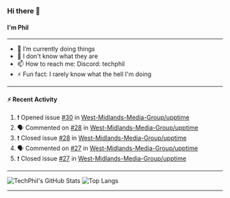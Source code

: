 ### Hi there 👋
#### I'm Phil

---

- 🔭 I’m currently doing things
- 🌱 I don't know what they are
- 📫 How to reach me: Discord: techphil
- ⚡ Fun fact: I rarely know what the hell I'm doing

---

#### ⚡ Recent Activity
<!--START_SECTION:activity-->
1. ❗️ Opened issue [#30](https://github.com//West-Midlands-Media-Group/upptime/issues/30) in [West-Midlands-Media-Group/upptime](https://github.com//West-Midlands-Media-Group/upptime)
2. 🗣 Commented on [#28](https://github.com//West-Midlands-Media-Group/upptime/issues/28) in [West-Midlands-Media-Group/upptime](https://github.com//West-Midlands-Media-Group/upptime)
3. ❗️ Closed issue [#28](https://github.com//West-Midlands-Media-Group/upptime/issues/28) in [West-Midlands-Media-Group/upptime](https://github.com//West-Midlands-Media-Group/upptime)
4. 🗣 Commented on [#27](https://github.com//West-Midlands-Media-Group/upptime/issues/27) in [West-Midlands-Media-Group/upptime](https://github.com//West-Midlands-Media-Group/upptime)
5. ❗️ Closed issue [#27](https://github.com//West-Midlands-Media-Group/upptime/issues/27) in [West-Midlands-Media-Group/upptime](https://github.com//West-Midlands-Media-Group/upptime)
<!--END_SECTION:activity-->

---

![TechPhil's GitHub Stats](https://github-readme-stats.vercel.app/api?username=techphil&count_private=true)
![Top Langs](https://github-readme-stats.vercel.app/api/top-langs/?username=techphil)

---
